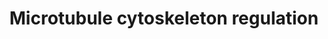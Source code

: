 ---
annotations:
- id: PW:0000646
  parent: signaling pathway
  type: Pathway Ontology
  value: cell-extracellular matrix signaling pathway
authors:
- CarlosBorroto
- Khanspers
- MaintBot
- Zari
- Lindarieswijk
- Mkutmon
- AlexanderPico
- Eweitz
citedin:
- link: PMC7470419
  title: A novel single-cell based method for breast cancer prognosis (2020)
- link: PMC7352804
  title: 'Small Non-Coding RNA Profiling in Plasma Extracellular Vesicles of Bladder
    Cancer Patients by Next-Generation Sequencing: Expression Levels of miR-126-3p
    and piR-5936 Increase with Higher Histologic Grades (2020)'
- link: PMC6834541
  title: Altered Levels of Proteins and Phosphoproteins, in the Absence of Early Causative
    Transcriptional Changes, Shape the Molecular Pathogenesis in the Brain of Young
    Presymptomatic Ki91 SCA3/MJD Mouse (2019)
communities: []
description: 'Microtubules (MTs) are essential for vesicle transport, cellular polarity
  and the segregation of chromosomes during mitosis. MTs are dynamic, undergoing assembly
  and depolymerization (primarily at the "plus end") by processes actively regulated
  by signaling pathways. The tubulin dimers that constitute MTs (depicted in green)
  are bound and sequestered by stathmin (STMN), enhancing MT dynamics by increasing
  rapid depolymerization (a.k.a., "MT catastrophe"). MT dynamics are also enhanced
  by collapsin response mediator protein (CRMP2), which increases MT growth by promoting
  the addition of tubulin dimers onto microtubule plus ends. Other proteins that associate
  with assembled MTs include those that stabilize MTs (e.g. tau or MAPT), those that
  promote assembly (e.g., XMAP215), and those that maintain MTs in a dynamic state
  (e.g., MAP1B). Complexes between the adenomateous polyposis coli (APC) protein and
  plus end binding proteins (e.g., EB1) stabilize MTs by increasing the duration of
  the MT elongation phase. MT instability is promoted by several nonmotile kinesins
  from the kinesin-13 family, e.g., the mitotic centromere associated kinesin, MCAK,
  by accelerating the transition to catastrophe by weakening the lateral interactions
  between the protofilaments. Upstream from these processes, major signaling pathways
  act to regulate MT dynamics, e.g., those converging on GSK3B, a kinase which targets
  tau and CRMP2.   Reference: https://www.cellsignal.com/contents/science-pathway-research-cytoskeletal/regulation-of-microtubule-dynamics-signaling-pathway/pathways-micro  Proteins
  on this pathway have targeted assays available via the [https://assays.cancer.gov/available_assays?wp_id=WP2038
  CPTAC Assay Portal]'
last-edited: 2024-05-23
ndex: d5442c1d-8b63-11eb-9e72-0ac135e8bacf
organisms:
- Homo sapiens
redirect_from:
- /index.php/Pathway:WP2038
- /instance/WP2038
- /instance/WP2038_r129843
revision: r129843
schema-jsonld:
- '@context': https://schema.org/
  '@id': https://wikipathways.github.io/pathways/WP2038.html
  '@type': Dataset
  creator:
    '@type': Organization
    name: WikiPathways
  description: 'Microtubules (MTs) are essential for vesicle transport, cellular polarity
    and the segregation of chromosomes during mitosis. MTs are dynamic, undergoing
    assembly and depolymerization (primarily at the "plus end") by processes actively
    regulated by signaling pathways. The tubulin dimers that constitute MTs (depicted
    in green) are bound and sequestered by stathmin (STMN), enhancing MT dynamics
    by increasing rapid depolymerization (a.k.a., "MT catastrophe"). MT dynamics are
    also enhanced by collapsin response mediator protein (CRMP2), which increases
    MT growth by promoting the addition of tubulin dimers onto microtubule plus ends.
    Other proteins that associate with assembled MTs include those that stabilize
    MTs (e.g. tau or MAPT), those that promote assembly (e.g., XMAP215), and those
    that maintain MTs in a dynamic state (e.g., MAP1B). Complexes between the adenomateous
    polyposis coli (APC) protein and plus end binding proteins (e.g., EB1) stabilize
    MTs by increasing the duration of the MT elongation phase. MT instability is promoted
    by several nonmotile kinesins from the kinesin-13 family, e.g., the mitotic centromere
    associated kinesin, MCAK, by accelerating the transition to catastrophe by weakening
    the lateral interactions between the protofilaments. Upstream from these processes,
    major signaling pathways act to regulate MT dynamics, e.g., those converging on
    GSK3B, a kinase which targets tau and CRMP2.   Reference: https://www.cellsignal.com/contents/science-pathway-research-cytoskeletal/regulation-of-microtubule-dynamics-signaling-pathway/pathways-micro  Proteins
    on this pathway have targeted assays available via the [https://assays.cancer.gov/available_assays?wp_id=WP2038
    CPTAC Assay Portal]'
  keywords:
  - AKT
  - APC
  - AURKB
  - CAMK
  - CDC42
  - CDK1
  - CFL
  - CLASP
  - CLIP
  - CRMP2
  - DVL
  - EB1
  - ERK
  - 'GNAQ '
  - GSK3B
  - LIMK
  - LL5b
  - LPR
  - MAP1B
  - MAPKAPK
  - MARK
  - MARK2
  - MCAK
  - PAK
  - PAR1
  - PAR3
  - PAR6
  - PI3K
  - PKC
  - PRKACA
  - PTEN
  - RAC1
  - RHO
  - ROCK
  - RTK
  - SPRED1
  - SRC
  - STAT3
  - STMN
  - TAOK
  - TAU
  - TESK
  - TIAM1
  - TPPP
  - TRIO
  - WNT
  - c-ABL
  - mDIA
  - mDIA1
  license: CC0
  name: Microtubule cytoskeleton regulation
seo: CreativeWork
title: Microtubule cytoskeleton regulation
wpid: WP2038
---
